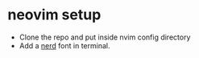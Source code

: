 # neovim setup

- Clone the repo and put inside nvim config directory
- Add a [nerd](https://github.com/ryanoasis/nerd-fonts) font in terminal.

